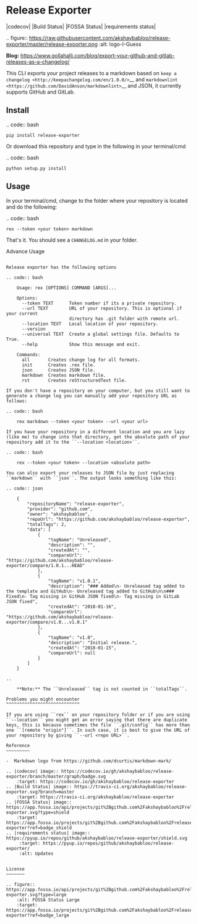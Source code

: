 Release Exporter
================

|codecov| |Build Status| |FOSSA Status| |requirements status|

.. figure:: https://raw.githubusercontent.com/akshaybabloo/release-exporter/master/release-exporter.png
    :alt: logo-I-Guess

**Blog:** https://www.gollahalli.com/blog/export-your-github-and-gitlab-releases-as-a-changelog/

This CLI exports your project releases to a markdown based on `keep a
changelog <http://keepachangelog.com/en/1.0.0/>`__ and
`markdownlint <https://github.com/DavidAnson/markdownlint>`__ and JSON,
it currently supports GitHub and GitLab.

Install
-------

.. code:: bash

    pip install release-exporter

Or download this repository and type in the following in your
terminal/cmd

.. code:: bash

    python setup.py install

Usage
-----

In your terminal/cmd, change to the folder where your repository is
located and do the following:

.. code:: bash

    rex --token <your token> markdown

That's it. You should see a ``CHANGELOG.md`` in your folder.

Advance Usage
~~~~~~~~~~~~~

Release exporter has the following options

.. code:: bash

    Usage: rex [OPTIONS] COMMAND [ARGS]...

    Options:
      --token TEXT      Token number if its a private repository.
      --url TEXT        URL of your repository. This is optional if your current
                        directory has .git folder with remote url.
      --location TEXT   Local location of your repository.
      --version
      --universal TEXT  Create a global settings file. Defaults to True.
      --help            Show this message and exit.

    Commands:
      all       Creates change log for all formats.
      init      Creates .rex file.
      json      Creates JSON file.
      markdown  Creates markdown file.
      rst       Creates reStructuredText file.

If you don't have a repository on your computer, but you still want to
generate a change log you can manually add your repository URL as
follows:

.. code:: bash

    rex markdown --token <your token> --url <your url>

If you have your repository in a different location and you are lazy
(like me) to change into that directory, get the absolute path of your
repository add it to the ``--location <location>``.

.. code:: bash

    rex --token <your token> --location <absolute path>

You can also export your releases to JSON file by just replacing
``markdown`` with ``json``. The output looks something like this:

.. code:: json

    {
        "repositoryName": "release-exporter",
        "provider": "github.com",
        "owner": "akshaybabloo",
        "repoUrl": "https://github.com/akshaybabloo/release-exporter",
        "totalTags": 2,
        "data": [
            {
                "tagName": "Unreleased",
                "description": "",
                "createdAt": "",
                "compareUrl": "https://github.com/akshaybabloo/release-exporter/compare/1.0.1...HEAD"
            },
            {
                "tagName": "v1.0.1",
                "description": "### Added\n- Unreleased tag added to the template and GitHub\n- Unreleased tag added to GitHub\n\n### Fixed\n- Tag missing in GitHub JSON fixed\n- Tag missing in GitLab JSON fixed",
                "createdAt": "2018-01-16",
                "compareUrl": "https://github.com/akshaybabloo/release-exporter/compare/v1.0...v1.0.1"
            },
            {
                "tagName": "v1.0",
                "description": "Initial release.",
                "createdAt": "2018-01-15",
                "compareUrl": null
            }
        ]
    }

..

    **Note:** The ``Unreleased`` tag is not counted in ``totalTags``.

Problems you might encounter
^^^^^^^^^^^^^^^^^^^^^^^^^^^^

If you are using ``rex`` on your repository folder or if you are using
``--location`` you might get an error saying that there are duplicate
keys, this is because sometimes the file ``.git/config`` has more than
one ``[remote "origin"]``. In such case, it is best to give the URL of
your repository by giving ``--url <repo URL>``.

Reference
~~~~~~~~~

-  Markdown logo from https://github.com/dcurtis/markdown-mark/

.. |codecov| image:: https://codecov.io/gh/akshaybabloo/release-exporter/branch/master/graph/badge.svg
    :target: https://codecov.io/gh/akshaybabloo/release-exporter
.. |Build Status| image:: https://travis-ci.org/akshaybabloo/release-exporter.svg?branch=master
    :target: https://travis-ci.org/akshaybabloo/release-exporter
.. |FOSSA Status| image:: https://app.fossa.io/api/projects/git%2Bgithub.com%2Fakshaybabloo%2Frelease-exporter.svg?type=shield
    :target: https://app.fossa.io/projects/git%2Bgithub.com%2Fakshaybabloo%2Frelease-exporter?ref=badge_shield
.. |requirements status| image:: https://pyup.io/repos/github/akshaybabloo/release-exporter/shield.svg
     :target: https://pyup.io/repos/github/akshaybabloo/release-exporter/
     :alt: Updates


License
~~~~~~~

.. figure:: https://app.fossa.io/api/projects/git%2Bgithub.com%2Fakshaybabloo%2Frelease-exporter.svg?type=large
    :alt: FOSSA Status Large
    :target: https://app.fossa.io/projects/git%2Bgithub.com%2Fakshaybabloo%2Frelease-exporter?ref=badge_large
